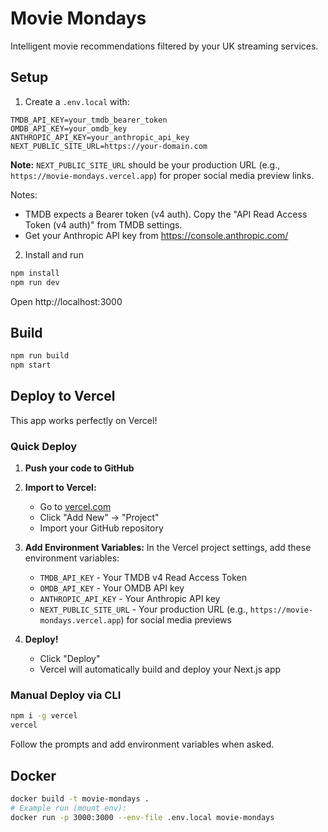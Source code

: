# Movie Mondays

Intelligent movie recommendations filtered by your UK streaming services.

## Setup

1. Create a `.env.local` with:

```
TMDB_API_KEY=your_tmdb_bearer_token
OMDB_API_KEY=your_omdb_key
ANTHROPIC_API_KEY=your_anthropic_api_key
NEXT_PUBLIC_SITE_URL=https://your-domain.com
```

**Note:** `NEXT_PUBLIC_SITE_URL` should be your production URL (e.g., `https://movie-mondays.vercel.app`) for proper social media preview links.

Notes:
- TMDB expects a Bearer token (v4 auth). Copy the "API Read Access Token (v4 auth)" from TMDB settings.
- Get your Anthropic API key from https://console.anthropic.com/

2. Install and run

```bash
npm install
npm run dev
```

Open http://localhost:3000

## Build

```bash
npm run build
npm start
```

## Deploy to Vercel

This app works perfectly on Vercel! 

### Quick Deploy

1. **Push your code to GitHub**

2. **Import to Vercel:**
   - Go to [vercel.com](https://vercel.com)
   - Click "Add New" → "Project"
   - Import your GitHub repository

3. **Add Environment Variables:**
   In the Vercel project settings, add these environment variables:
   - `TMDB_API_KEY` - Your TMDB v4 Read Access Token
   - `OMDB_API_KEY` - Your OMDB API key  
   - `ANTHROPIC_API_KEY` - Your Anthropic API key
   - `NEXT_PUBLIC_SITE_URL` - Your production URL (e.g., `https://movie-mondays.vercel.app`) for social media previews

4. **Deploy!**
   - Click "Deploy"
   - Vercel will automatically build and deploy your Next.js app

### Manual Deploy via CLI

```bash
npm i -g vercel
vercel
```

Follow the prompts and add environment variables when asked.

## Docker

```bash
docker build -t movie-mondays .
# Example run (mount env):
docker run -p 3000:3000 --env-file .env.local movie-mondays
```


